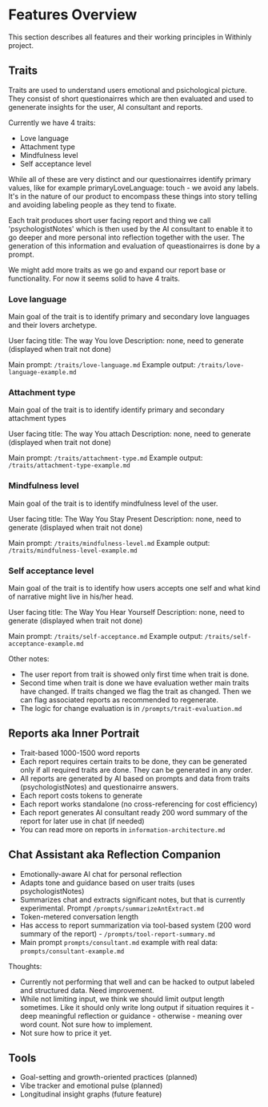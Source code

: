 # Features Overview

This section describes all features and their working principles in Withinly project.

## Traits

Traits are used to understand users emotional and psichological picture. They consist of short questionairres which are then evaluated and used to genenerate insights for the user, AI consultant and reports.

Currently we have 4 traits:

- Love language
- Attachment type
- Mindfulness level
- Self acceptance level

While all of these are very distinct and our questionairres identify primary values, like for example primaryLoveLanguage: touch - we avoid any labels. It's in the nature of our product to encompass these things into story telling and avoiding labeling people as they tend to fixate.

Each trait produces short user facing report and thing we call 'psychologistNotes' which is then used by the AI consultant to enable it to go deeper and more personal into reflection together with the user. The generation of this information and evaluation of queastionairres is done by a prompt.

We might add more traits as we go and expand our report base or functionality. For now it seems solid to have 4 traits.

### Love language

Main goal of the trait is to identify primary and secondary love languages and their lovers archetype.

User facing title: The way You love
Description: none, need to generate (displayed when trait not done)

Main prompt: `/traits/love-language.md`
Example output: `/traits/love-language-example.md`

### Attachment type

Main goal of the trait is to identify identify primary and secondary attachment types

User facing title: The way You attach
Description: none, need to generate (displayed when trait not done)

Main prompt: `/traits/attachment-type.md`
Example output: `/traits/attachment-type-example.md`

### Mindfulness level

Main goal of the trait is to identify mindfulness level of the user.

User facing title: The Way You Stay Present
Description: none, need to generate (displayed when trait not done)

Main prompt: `/traits/mindfulness-level.md`
Example output: `/traits/mindfulness-level-example.md`

### Self acceptance level

Main goal of the trait is to identify how users accepts one self and what kind of narrative might live in his/her head.

User facing title: The Way You Hear Yourself
Description: none, need to generate (displayed when trait not done)

Main prompt: `/traits/self-acceptance.md`
Example output: `/traits/self-acceptance-example.md`

Other notes:

- The user report from trait is showed only first time when trait is done.
- Second time when trait is done we have evaluation wether main traits have changed. If traits changed we flag the trait as changed. Then we can flag associated reports as recommended to regenerate.
- The logic for change evaluation is in `/prompts/trait-evaluation.md`

## Reports aka Inner Portrait

- Trait-based 1000-1500 word reports
- Each report requires certain traits to be done, they can be generated only if all required traits are done. They can be generated in any order.
- All reports are generated by AI based on prompts and data from traits (psychologistNotes) and questionairre answers.
- Each report costs tokens to generate
- Each report works standalone (no cross-referencing for cost efficiency)
- Each report generates AI consultant ready 200 word summary of the report for later use in chat (if needed)
- You can read more on reports in `information-architecture.md`

## Chat Assistant aka Reflection Companion

- Emotionally-aware AI chat for personal reflection
- Adapts tone and guidance based on user traits (uses psychologistNotes)
- Summarizes chat and extracts significant notes, but that is currently experimental. Prompt `/prompts/summarizeAntExtract.md`
- Token-metered conversation length
- Has access to report summarization via tool-based system (200 word summary of the report) - `/prompts/tool-report-summary.md`
- Main prompt `prompts/consultant.md` example with real data: `prompts/consultant-example.md`

Thoughts:

- Currently not performing that well and can be hacked to output labeled and structured data. Need improvement.
- While not limiting input, we think we should limit output length sometimes. Like it should only write long output if situation requires it - deep meaningful reflection or guidance - otherwise - meaning over word count. Not sure how to implement.
- Not sure how to price it yet.

## Tools

- Goal-setting and growth-oriented practices (planned)
- Vibe tracker and emotional pulse (planned)
- Longitudinal insight graphs (future feature)
